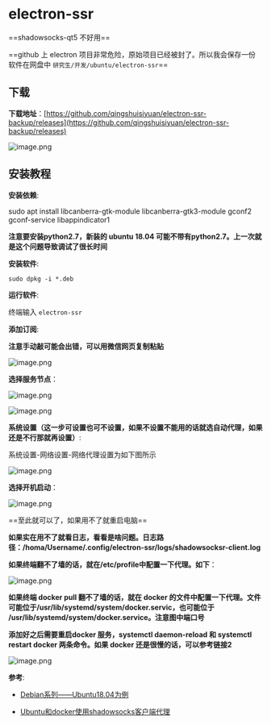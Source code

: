 # electron-ssr

==shadowsocks-qt5 不好用==

==github 上 electron 项目非常危险，原始项目已经被封了。所以我会保存一份软件在网盘中 `研究生/开发/ubuntu/electron-ssr`==

## 下载

**下载地址**：[https://github.com/qingshuisiyuan/electron-ssr-backup/releases](https://github.com/qingshuisiyuan/electron-ssr-backup/releases)

![image.png](http://ww1.sinaimg.cn/large/006alGmrgy1g84k07wfjzj31150mzjud.jpg)

## 安装教程

**安装依赖**:

sudo apt install libcanberra-gtk-module libcanberra-gtk3-module gconf2 gconf-service libappindicator1

**注意要安装python2.7，新装的 ubuntu 18.04 可能不带有python2.7。上一次就是这个问题导致调试了很长时间**

**安装软件**:

`sudo dpkg -i *.deb`

**运行软件**:

终端输入 `electron-ssr`

**添加订阅**:

**注意手动敲可能会出错，可以用微信网页复制粘贴**

![image.png](http://ww1.sinaimg.cn/large/006alGmrgy1g84k5d0k57j30ow0fmmyz.jpg)

**选择服务节点**：

![image.png](http://ww1.sinaimg.cn/large/006alGmrgy1g84k6mb0o5j30pa0fq77z.jpg)

![image.png](http://ww1.sinaimg.cn/large/006alGmrgy1gfipkz9yosj30jb0hzwgl.jpg)

**系统设置（这一步可设置也可不设置，如果不设置不能用的话就选自动代理，如果还是不行那就再设置）**:

系统设置-网络设置-网络代理设置为如下图所示

![image.png](http://ww1.sinaimg.cn/large/006alGmrgy1g84k3z6t3lj30o20hpq58.jpg)

**选择开机启动**：

![image.png](http://ww1.sinaimg.cn/large/006alGmrgy1g84k82mkp6j30s60i8mzz.jpg)

==至此就可以了，如果用不了就重启电脑==

**如果实在用不了就看日志，看看是啥问题。日志路径：/homa/Username/.config/electron-ssr/logs/shadowsocksr-client.log**

**如果终端翻不了墙的话，就在/etc/profile中配置一下代理。如下**：

![image.png](http://ww1.sinaimg.cn/large/006alGmrgy1gfiuyhzdflj30fl083dg4.jpg)

**如果终端 docker pull 翻不了墙的话，就在 docker 的文件中配置一下代理。文件可能位于/usr/lib/systemd/system/docker.servic，也可能位于 /usr/lib/systemd/system/docker.service。注意图中端口号**

**添加好之后需要重启docker 服务，systemctl daemon-reload 和 systemctl restart docker 两条命令。如果 docker 还是很慢的话，可以参考链接2**

![image.png](http://ww1.sinaimg.cn/large/006alGmrgy1gfj074x5xyj30xz0c2abz.jpg)

**参考**:

- [Debian系列——Ubuntu18.04为例](https://github.com/qingshuisiyuan/electron-ssr-backup/blob/master/Ubuntu.md)

- [Ubuntu和docker使用shadowsocks客户端代理](https://zhanghongtong.github.io/2019/06/27/Ubuntu%E5%92%8Cdocker%E4%BD%BF%E7%94%A8shadowsocks%E5%AE%A2%E6%88%B7%E7%AB%AF%E7%BF%BB%E5%A2%99/)